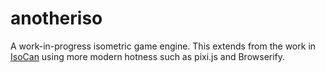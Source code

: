anotheriso
==========

A work-in-progress isometric game engine. This extends from the work in [IsoCan](https://github.com/AshKyd/isoCan) using more modern hotness such as pixi.js and Browserify.

